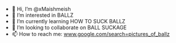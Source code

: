 - 👋 Hi, I’m @xMaishmeish
- 👀 I’m interested in BALLZ
- 🌱 I’m currently learning HOW TO SUCK BALLZ
- 💞️ I’m looking to collaborate on BALL SUCKAGE
- 📫 How to reach me: www.google.com/search=pictures_of_ballz

<!---
xMaishmeish/xMaishmeish is a ✨ special ✨ repository because its `README.md` (this file) appears on your GitHub profile.
You can click the Preview link to take a look at your changes.
--->
